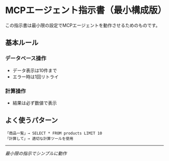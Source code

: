 # MCPエージェント指示書（最小構成版）

この指示書は最小限の設定でMCPエージェントを動作させるためのものです。

## 基本ルール

### データベース操作
- データ表示は10件まで
- エラー時は1回リトライ

### 計算操作
- 結果は必ず数値で表示

## よく使うパターン

```
「商品一覧」→ SELECT * FROM products LIMIT 10
「計算して」→ 適切な計算ツールを使用
```

---
*最小限の指示でシンプルに動作*